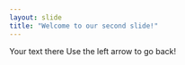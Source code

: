 ```yaml
---
layout: slide
title: "Welcome to our second slide!"
---
```

Your text there
Use the left arrow to go back!